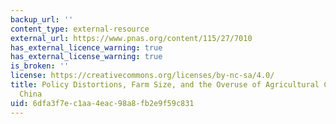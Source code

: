 ```yaml
---
backup_url: ''
content_type: external-resource
external_url: https://www.pnas.org/content/115/27/7010
has_external_licence_warning: true
has_external_license_warning: true
is_broken: ''
license: https://creativecommons.org/licenses/by-nc-sa/4.0/
title: Policy Distortions, Farm Size, and the Overuse of Agricultural Chemicals in
  China
uid: 6dfa3f7e-c1aa-4eac-98a8-fb2e9f59c831
---
```

